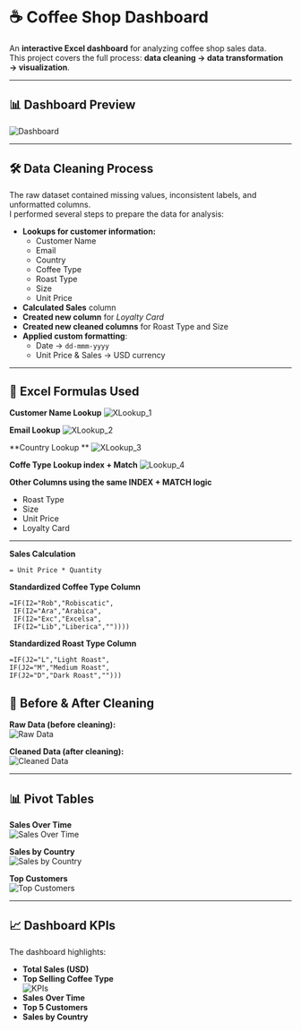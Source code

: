# ☕ Coffee Shop Dashboard

An **interactive Excel dashboard** for analyzing coffee shop sales data.  
This project covers the full process: **data cleaning → data transformation → visualization**.

---

## 📊 Dashboard Preview

![Dashboard](img/dashboard.png)

---

## 🛠️ Data Cleaning Process

The raw dataset contained missing values, inconsistent labels, and unformatted columns.  
I performed several steps to prepare the data for analysis:

- **Lookups for customer information:**
  - Customer Name
  - Email
  - Country
  - Coffee Type
  - Roast Type
  - Size
  - Unit Price
- **Calculated Sales** column
- **Created new column** for _Loyalty Card_
- **Created new cleaned columns** for Roast Type and Size
- **Applied custom formatting**:
  - Date → `dd-mmm-yyyy`
  - Unit Price & Sales → USD currency

---

## 🔢 Excel Formulas Used

**Customer Name Lookup**
![XLookup_1](img/XLookup_CustomerName.PNG)

**Email Lookup**
![XLookup_2](img/XLookup_Email.PNG)

**Country Lookup **
![XLookup_3](img/XLookup_Country.PNG)

**Coffe Type Lookup index + Match**
![Lookup_4](img/Index+Match_CoffeeType.PNG)

**Other Columns using the same INDEX + MATCH logic**

- Roast Type
- Size
- Unit Price
- Loyalty Card

---

**Sales Calculation**

```excel
= Unit Price * Quantity
```

**Standardized Coffee Type Column**

```excel
=IF(I2="Rob","Robiscatic",
 IF(I2="Ara","Arabica",
 IF(I2="Exc","Excelsa",
 IF(I2="Lib","Liberica",""))))
```

**Standardized Roast Type Column**

```excel
=IF(J2="L","Light Roast",
IF(J2="M","Medium Roast",
IF(J2="D","Dark Roast","")))
```

## 🧹 Before & After Cleaning

**Raw Data (before cleaning):**  
![Raw Data](img/Raw%20Data%20Before%20Cleaning.PNG)

**Cleaned Data (after cleaning):**  
![Cleaned Data](img/Orders%20Table%20After%20Cleaning.PNG)

---

## 📊 Pivot Tables

**Sales Over Time**  
![Sales Over Time](img/PivotTable_Sales.PNG)

**Sales by Country**  
![Sales by Country](img/PivotTable_Country.PNG)

**Top Customers**  
![Top Customers](img/PivotTable_TopCustomers.PNG)

---

## 📈 Dashboard KPIs

The dashboard highlights:

- **Total Sales (USD)**
- **Top Selling Coffee Type**  
  ![KPIs](img/KPIS.PNG)
- **Sales Over Time**
- **Top 5 Customers**
- **Sales by Country**
